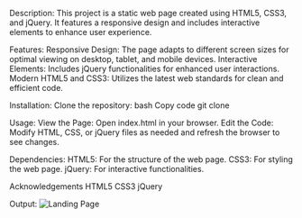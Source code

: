 Description: This project is a static web page created using HTML5, CSS3, and jQuery. It features a responsive design and includes interactive elements to enhance user experience.

Features: Responsive Design: The page adapts to different screen sizes for optimal viewing on desktop, tablet, and mobile devices. Interactive Elements: Includes jQuery functionalities for enhanced user interactions. Modern HTML5 and CSS3: Utilizes the latest web standards for clean and efficient code.

Installation: Clone the repository: bash Copy code git clone 

Usage: View the Page: Open index.html in your browser. Edit the Code: Modify HTML, CSS, or jQuery files as needed and refresh the browser to see changes.

Dependencies: HTML5: For the structure of the web page. CSS3: For styling the web page. jQuery: For interactive functionalities.

Acknowledgements HTML5 CSS3 jQuery

Output: 
![Landing Page](https://github.com/user-attachments/assets/614d1c57-7aed-4b02-ada7-44df77d99b53)
